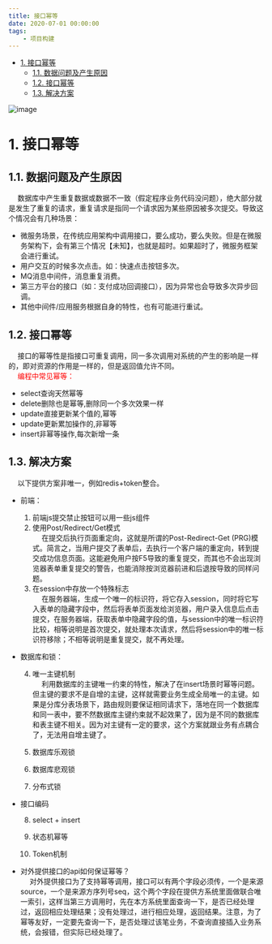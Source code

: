```yaml
---
title: 接口幂等
date: 2020-07-01 00:00:00
tags:
    - 项目构建
---
```


<!-- TOC -->

- [1. 接口幂等](#1-接口幂等)
    - [1.1. 数据问题及产生原因](#11-数据问题及产生原因)
    - [1.2. 接口幂等](#12-接口幂等)
    - [1.3. 解决方案](#13-解决方案)

<!-- /TOC -->

![image](https://gitee.com/wt1814/pic-host/raw/master/images/project/idempotent/ide-1.png)  

# 1. 接口幂等  
## 1.1. 数据问题及产生原因  
&emsp; 数据库中产生重复数据或数据不一致（假定程序业务代码没问题），绝大部分就是发生了重复的请求，重复请求是指同一个请求因为某些原因被多次提交。导致这个情况会有几种场景：  

* 微服务场景，在传统应用架构中调用接口，要么成功，要么失败。但是在微服务架构下，会有第三个情况【未知】，也就是超时。如果超时了，微服务框架会进行重试。
* 用户交互的时候多次点击。如：快速点击按钮多次。
* MQ消息中间件，消息重复消费。  
* 第三方平台的接口（如：支付成功回调接口），因为异常也会导致多次异步回调。  
* 其他中间件/应用服务根据自身的特性，也有可能进行重试。  


## 1.2. 接口幂等  
&emsp; 接口的幂等性是指接口可重复调用，同一多次调用对系统的产生的影响是一样的，即对资源的作用是一样的，但是返回值允许不同。  
&emsp; <font color="red">编程中常见幂等：</font>  

* select查询天然幂等  
* delete删除也是幂等,删除同一个多次效果一样  
* update直接更新某个值的,幂等  
* update更新累加操作的,非幂等  
* insert非幂等操作,每次新增一条  

## 1.3. 解决方案  
&emsp; 以下提供方案非唯一，例如redis+token整合。  
* 前端：  

    1. 前端js提交禁止按钮可以用一些js组件  
    2. 使用Post/Redirect/Get模式   
    &emsp; 在提交后执行页面重定向，这就是所谓的Post-Redirect-Get (PRG)模式。简言之，当用户提交了表单后，去执行一个客户端的重定向，转到提交成功信息页面。这能避免用户按F5导致的重复提交，而其也不会出现浏览器表单重复提交的警告，也能消除按浏览器前进和后退按导致的同样问题。  
    3. 在session中存放一个特殊标志  
    &emsp; 在服务器端，生成一个唯一的标识符，将它存入session，同时将它写入表单的隐藏字段中，然后将表单页面发给浏览器，用户录入信息后点击提交，在服务器端，获取表单中隐藏字段的值，与session中的唯一标识符比较，相等说明是首次提交，就处理本次请求，然后将session中的唯一标识符移除；不相等说明是重复提交，就不再处理。  

* 数据库和锁：  

    4. 唯一主键机制  
    &emsp; 利用数据库的主键唯一约束的特性，解决了在insert场景时幂等问题。但主键的要求不是自增的主键，这样就需要业务生成全局唯一的主键。如果是分库分表场景下，路由规则要保证相同请求下，落地在同一个数据库和同一表中，要不然数据库主键约束就不起效果了，因为是不同的数据库和表主键不相关。因为对主键有一定的要求，这个方案就跟业务有点耦合了，无法用自增主键了。  

    5. 数据库乐观锁  

    6. 数据库悲观锁  

    7. 分布式锁  

* 接口编码  

    8. select + insert  

    9. 状态机幂等  

    10. Token机制  


* 对外提供接口的api如何保证幂等？  
&emsp; 对外提供接口为了支持幂等调用，接口可以有两个字段必须传，一个是来源source，一个是来源方序列号seq，这个两个字段在提供方系统里面做联合唯一索引，这样当第三方调用时，先在本方系统里面查询一下，是否已经处理过，返回相应处理结果；没有处理过，进行相应处理，返回结果。注意，为了幂等友好，一定要先查询一下，是否处理过该笔业务，不查询直接插入业务系统，会报错，但实际已经处理了。    

